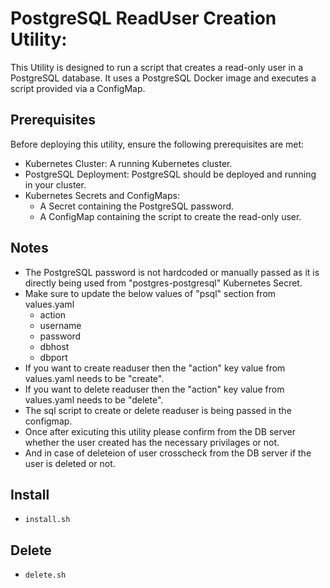# PostgreSQL ReadUser Creation Utility:

This Utility is designed to run a script that creates a read-only user in a PostgreSQL database. It uses a PostgreSQL Docker image and executes a script provided via a ConfigMap.

## Prerequisites
Before deploying this utility, ensure the following prerequisites are met:

- Kubernetes Cluster: A running Kubernetes cluster.
- PostgreSQL Deployment: PostgreSQL should be deployed and running in your cluster.
- Kubernetes Secrets and ConfigMaps:
    * A Secret containing the PostgreSQL password.
    * A ConfigMap containing the script to create the read-only user.

## Notes

* The PostgreSQL password is not hardcoded or manually passed as it is directly being used from "postgres-postgresql" Kubernetes Secret.
* Make sure to update the below values of "psql" section from values.yaml
   * action
   * username
   * password
   * dbhost
   * dbport
* If you want to create readuser then the "action" key value from values.yaml needs to be "create".
* If you want to delete readuser then the "action" key value from values.yaml needs to be "delete".
* The sql script to create or delete readuser is being passed in the configmap.
* Once after exicuting this utility please confirm from the DB server whether the user created has the necessary privilages or not.
* And in case of deleteion of user crosscheck from the DB server if the user is deleted or not.


## Install

* `install.sh`

## Delete

* `delete.sh`